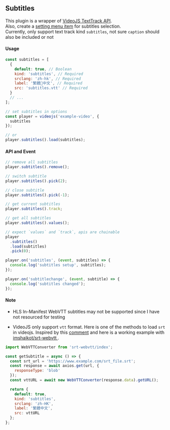 ## Subtitles

This plugin is a wrapper of [VideoJS TextTrack API](https://docs.videojs.com/docs/guides/text-tracks.html).<br>
Also, create a [setting menu item](../SettingMenu.md) for subtitles selection. <br>
Currently, only support text track kind `subtitles`, not sure `caption` should also be included or not

#### Usage

```js
const subtitles = [
  {
    default: true, // Boolean
    kind: 'subtitles', // Required
    srclang: 'zh-hk', // Required
    label: '繁體中文', // Required
    src: 'subtitles.vtt' // Required
  }
  // ...
];

// set subtitles in options
const player = videojs('example-video', {
  subtitles
});

// or
player.subtitles().load(subtitles);
```

#### API and Event

```js
// remove all subtitles
player.subtitles().remove();

// switch subtitle
player.subtitles().pick(2);

// close subtitle
player.subtitles().pick(-1);

// get current subtitles
player.subtitles().track;

// get all subtitles
player.subtitles().values();

// expect `values` and `track`, apis are chainable
player
  .subtitles()
  .load(subtitles)
  .pick(0);

player.on('subtitles', (event, subtitles) => {
  console.log('subtitles setup', subtitles);
});

player.on('subtitlechange', (event, subtitle) => {
  console.log('subtitles changed');
});
```

#### Note

- HLS In-Manifest WebVTT subtitles may not be supported since I have not resourced for testing

- VideoJS only support `vtt` format. Here is one of the methods to load `srt` in videojs. Inspired by this [comment](https://github.com/videojs/video.js/issues/4822#issuecomment-351939054) and here is a working example with [imshaikot/srt-webvtt
  ](https://github.com/imshaikot/srt-webvtt).

```js
import WebVTTConverter from 'srt-webvtt/index';

const getSubtitle = async () => {
  const srt_url = 'https://www.example.com/srt_file.srt';
  const response = await axios.get(url, {
    responseType: 'blob'
  });
  const vttURL = await new WebVTTConverter(response.data).getURL();

  return {
    default: true,
    kind: 'subtitles',
    srclang: 'zh-HK',
    label: '繁體中文',
    src: vttURL
  };
};
```
